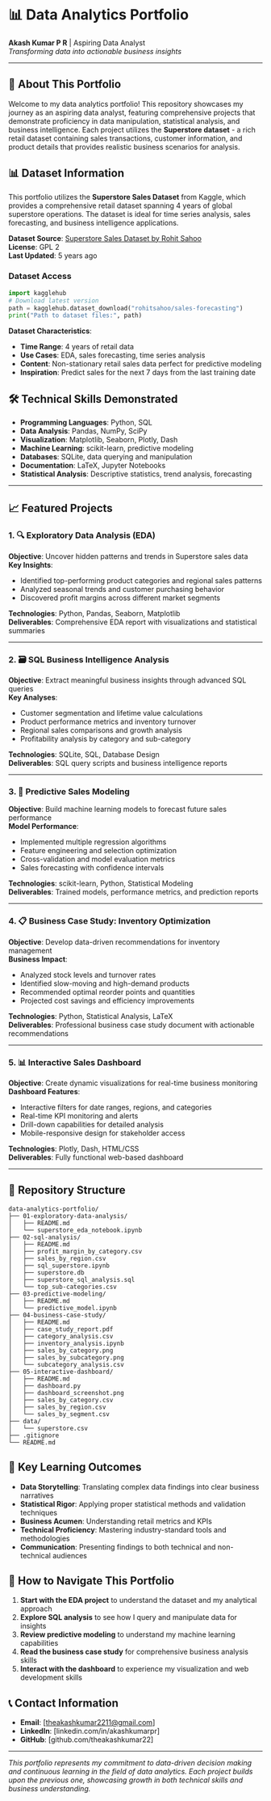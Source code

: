 # 📊 Data Analytics Portfolio

**Akash Kumar P R** | Aspiring Data Analyst  
*Transforming data into actionable business insights*

---

## 🎯 About This Portfolio

Welcome to my data analytics portfolio! This repository showcases my journey as an aspiring data analyst, featuring comprehensive projects that demonstrate proficiency in data manipulation, statistical analysis, and business intelligence. Each project utilizes the **Superstore dataset** - a rich retail dataset containing sales transactions, customer information, and product details that provides realistic business scenarios for analysis.

## 📊 Dataset Information

This portfolio utilizes the **Superstore Sales Dataset** from Kaggle, which provides a comprehensive retail dataset spanning 4 years of global superstore operations. The dataset is ideal for time series analysis, sales forecasting, and business intelligence applications.

**Dataset Source**: [Superstore Sales Dataset by Rohit Sahoo](https://www.kaggle.com/datasets/rohitsahoo/sales-forecasting)  
**License**: GPL 2  
**Last Updated**: 5 years ago  

### Dataset Access
```python
import kagglehub
# Download latest version
path = kagglehub.dataset_download("rohitsahoo/sales-forecasting")
print("Path to dataset files:", path)
```

**Dataset Characteristics**:
- **Time Range**: 4 years of retail data
- **Use Cases**: EDA, sales forecasting, time series analysis
- **Content**: Non-stationary retail sales data perfect for predictive modeling
- **Inspiration**: Predict sales for the next 7 days from the last training date

## 🛠️ Technical Skills Demonstrated

- **Programming Languages**: Python, SQL
- **Data Analysis**: Pandas, NumPy, SciPy
- **Visualization**: Matplotlib, Seaborn, Plotly, Dash
- **Machine Learning**: scikit-learn, predictive modeling
- **Databases**: SQLite, data querying and manipulation
- **Documentation**: LaTeX, Jupyter Notebooks
- **Statistical Analysis**: Descriptive statistics, trend analysis, forecasting

---

## 📈 Featured Projects

### 1. 🔍 **Exploratory Data Analysis (EDA)**
**Objective**: Uncover hidden patterns and trends in Superstore sales data  
**Key Insights**:
- Identified top-performing product categories and regional sales patterns
- Analyzed seasonal trends and customer purchasing behavior
- Discovered profit margins across different market segments

**Technologies**: Python, Pandas, Seaborn, Matplotlib  
**Deliverables**: Comprehensive EDA report with visualizations and statistical summaries

---

### 2. 🗃️ **SQL Business Intelligence Analysis**
**Objective**: Extract meaningful business insights through advanced SQL queries  
**Key Analyses**:
- Customer segmentation and lifetime value calculations
- Product performance metrics and inventory turnover
- Regional sales comparisons and growth analysis
- Profitability analysis by category and sub-category

**Technologies**: SQLite, SQL, Database Design  
**Deliverables**: SQL query scripts and business intelligence reports

---

### 3. 🤖 **Predictive Sales Modeling**
**Objective**: Build machine learning models to forecast future sales performance  
**Model Performance**:
- Implemented multiple regression algorithms
- Feature engineering and selection optimization
- Cross-validation and model evaluation metrics
- Sales forecasting with confidence intervals

**Technologies**: scikit-learn, Python, Statistical Modeling  
**Deliverables**: Trained models, performance metrics, and prediction reports

---

### 4. 📋 **Business Case Study: Inventory Optimization**
**Objective**: Develop data-driven recommendations for inventory management  
**Business Impact**:
- Analyzed stock levels and turnover rates
- Identified slow-moving and high-demand products
- Recommended optimal reorder points and quantities
- Projected cost savings and efficiency improvements

**Technologies**: Python, Statistical Analysis, LaTeX  
**Deliverables**: Professional business case study document with actionable recommendations

---

### 5. 📊 **Interactive Sales Dashboard**
**Objective**: Create dynamic visualizations for real-time business monitoring  
**Dashboard Features**:
- Interactive filters for date ranges, regions, and categories
- Real-time KPI monitoring and alerts
- Drill-down capabilities for detailed analysis
- Mobile-responsive design for stakeholder access

**Technologies**: Plotly, Dash, HTML/CSS  
**Deliverables**: Fully functional web-based dashboard

---

## 📁 Repository Structure

```
data-analytics-portfolio/
├── 01-exploratory-data-analysis/
│   ├── README.md
│   └── superstore_eda_notebook.ipynb
├── 02-sql-analysis/
│   ├── README.md
│   ├── profit_margin_by_category.csv
│   ├── sales_by_region.csv
│   ├── sql_superstore.ipynb
│   ├── superstore.db
│   ├── superstore_sql_analysis.sql
│   └── top_sub-categories.csv
├── 03-predictive-modeling/
│   ├── README.md
│   └── predictive_model.ipynb
├── 04-business-case-study/
│   ├── README.md
│   ├── case_study_report.pdf
│   ├── category_analysis.csv
│   ├── inventory_analysis.ipynb
│   ├── sales_by_category.png
│   ├── sales_by_subcategory.png
│   └── subcategory_analysis.csv
├── 05-interactive-dashboard/
│   ├── README.md
│   ├── dashboard.py
│   ├── dashboard_screenshot.png
│   ├── sales_by_category.csv
│   ├── sales_by_region.csv
│   └── sales_by_segment.csv
├── data/
│   └── superstore.csv
├── .gitignore
└── README.md
```

## 🎯 Key Learning Outcomes

- **Data Storytelling**: Translating complex data findings into clear business narratives
- **Statistical Rigor**: Applying proper statistical methods and validation techniques
- **Business Acumen**: Understanding retail metrics and KPIs
- **Technical Proficiency**: Mastering industry-standard tools and methodologies
- **Communication**: Presenting findings to both technical and non-technical audiences

## 🚀 How to Navigate This Portfolio

1. **Start with the EDA project** to understand the dataset and my analytical approach
2. **Explore SQL analysis** to see how I query and manipulate data for insights
3. **Review predictive modeling** to understand my machine learning capabilities
4. **Read the business case study** for comprehensive business analysis skills
5. **Interact with the dashboard** to experience my visualization and web development skills

## 📞 Contact Information

- **Email**: [theakashkumar2211@gmail.com]
- **LinkedIn**: [linkedin.com/in/akashkumarpr]
- **GitHub**: [github.com/theakashkumar22]

---

*This portfolio represents my commitment to data-driven decision making and continuous learning in the field of data analytics. Each project builds upon the previous one, showcasing growth in both technical skills and business understanding.*
